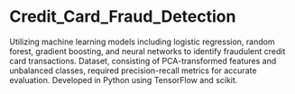 # Credit_Card_Fraud_Detection
Utilizing machine learning models including logistic regression, random forest, gradient boosting, and neural networks to identify fraudulent credit card transactions. Dataset, consisting of PCA-transformed features and unbalanced classes, required precision-recall metrics for accurate evaluation. Developed in Python using TensorFlow and scikit.
